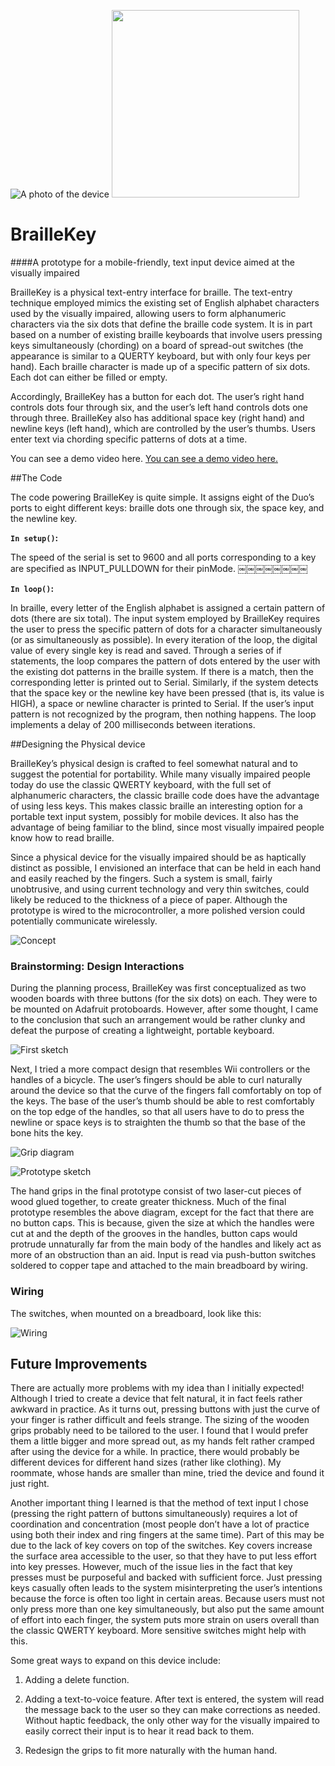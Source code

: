 ![A photo of the device](https://github.com/mimilei/hw2_mimilei_braillekey/img/braillekey.jpg)
<img src="https://github.com/mimilei/hw2_mimilei_braillekey/img/braillekey.jpg" width="300">

# BrailleKey

####A prototype for a mobile-friendly, text input device aimed at the visually impaired

BrailleKey is a physical text-entry interface for braille. The text-entry technique employed mimics the existing set of English alphabet characters used by the visually impaired, allowing users to form alphanumeric characters via the six dots that define the braille code system. It is in part based on a number of existing braille keyboards that involve users pressing keys simultaneously (chording) on a board of spread-out switches (the appearance is similar to a QUERTY keyboard, but with only four keys per hand).
Each braille character is made up of a specific pattern of six dots. Each dot can either be filled or empty.

Accordingly, BrailleKey has a button for each dot. The user’s right hand controls dots four through six, and the user’s left hand controls dots one through three. BrailleKey also has additional space key (right hand) and newline keys (left hand), which are controlled by the user’s thumbs. Users enter text via chording specific patterns of dots at a time.

You can see a demo video here. [You can see a demo video here.](https://youtu.be/lI9pNwTxQsE)

##The Code

The code powering BrailleKey is quite simple. It assigns eight of the Duo’s ports to eight different keys: braille dots one through six, the space key, and the newline key.

**`In setup()`:**

The speed of the serial is set to 9600 and all ports corresponding to a key are specified as INPUT_PULLDOWN for their pinMode.
￼￼￼￼￼￼￼￼

**`In loop()`:**

In braille, every letter of the English alphabet is assigned a certain pattern of dots (there are six total). The input system employed by BrailleKey requires the user to press the specific pattern of dots for a character simultaneously (or as simultaneously as possible). In every iteration of the loop, the digital value of every single key is read and saved. Through a series of if statements, the loop compares the pattern of dots entered by the user with the existing dot patterns in the braille system. If there is a match, then the corresponding letter is printed out to Serial. Similarly, if the system detects that the space key or the newline key have been pressed (that is, its value is HIGH), a space or newline character is printed to Serial. If the user’s input pattern is not recognized by the program, then nothing happens. The loop implements a delay of 200 milliseconds between iterations.

##Designing the Physical device

BrailleKey’s physical design is crafted to feel somewhat natural and to suggest the potential for portability. While many visually impaired people today do use the classic QWERTY keyboard, with the full set of alphanumeric characters, the classic braille code does have the advantage of using less keys. This makes classic braille an interesting option for a portable text input system, possibly for mobile devices. It also has the advantage of being familiar to the blind, since most visually impaired people know how to read braille.

Since a physical device for the visually impaired should be as haptically distinct as possible, I envisioned an interface that can be held in each hand and easily reached by the fingers. Such a system is small, fairly unobtrusive, and using current technology and very thin switches, could likely be reduced to the thickness of a piece of paper. Although the prototype is wired to the microcontroller, a more polished version could potentially communicate wirelessly.

![Concept](https://github.com/mimilei/hw2_mimilei_braillekey/img/concept.jpg "Concept drawing")

### Brainstorming: Design Interactions

During the planning process, BrailleKey was first conceptualized as two wooden boards with three buttons (for the six dots) on each. They were to be mounted on Adafruit protoboards. However, after some thought, I came to the conclusion that such an arrangement would be rather clunky and defeat the purpose of creating a lightweight, portable keyboard.

![First sketch](https://github.com/mimilei/hw2_mimilei_braillekey/img/prelim_sketch.jpg "A preliminary sketch")

Next, I tried a more compact design that resembles Wii controllers or the handles of a bicycle. The user’s fingers should be able to curl naturally around the device so that the curve of the fingers fall comfortably on top of the keys. The base of the user’s thumb should be able to rest comfortably on the top edge of the handles, so that all users have to do to press the newline or space keys is to straighten the thumb so that the base of the bone hits the key.

![Grip diagram](https://github.com/mimilei/hw2_mimilei_braillekey/img/usage.jpg "Grip diagram")

![Prototype sketch](https://github.com/mimilei/hw2_mimilei_braillekey/img/proto_sketch.jpg "Prototype sketch")

The hand grips in the final prototype consist of two laser-cut pieces of wood glued together, to create greater thickness. Much of the final prototype resembles the above diagram, except for the fact that there are no button caps. This is because, given the size at which the handles were cut at and the depth of the grooves in the handles, button caps would protrude unnaturally far from the main body of the handles and likely act as more of an obstruction than an aid. Input is read via push-button switches soldered to copper tape and attached to the main breadboard by wiring.

### Wiring

The switches, when mounted on a breadboard, look like this:

![Wiring](https://github.com/mimilei/hw2_mimilei_braillekey/img/wiring.jpg "Wiring")

## Future Improvements

There are actually more problems with my idea than I initially expected! Although I tried to create a device that felt natural, it in fact feels rather awkward in practice. As it turns out, pressing buttons with just the curve of your finger is rather difficult and feels strange. The sizing of the wooden grips probably need to be tailored to the user. I found that I would prefer them a little bigger and more spread out, as my hands felt rather cramped after using the device for a while. In practice, there would probably be different devices for different hand sizes (rather like clothing). My roommate, whose hands are smaller than mine, tried the device and found it just right.

Another important thing I learned is that the method of text input I chose (pressing the right pattern of buttons simultaneously) requires a lot of coordination and concentration (most people don’t have a lot of practice using both their index and ring fingers at the same time). Part of this may be due to the lack of key covers on top of the switches. Key covers increase the surface area accessible to the user, so that they have to put less effort into key presses. However, much of the issue lies in the fact that key presses must be purposeful and backed with sufficient force. Just pressing keys casually often leads to the system misinterpreting the user’s intentions because the force is often too light in certain areas. Because users must not only press more than one key simultaneously, but also put the same amount of effort into each finger, the system puts more strain on users overall than the classic QWERTY keyboard. More sensitive switches might help with this.

Some great ways to expand on this device include:

1. Adding a delete function.

2. Adding a text-to-voice feature. After text is entered, the system will read the
message back to the user so they can make corrections as needed. Without haptic feedback, the only other way for the visually impaired to easily correct their input is to hear it read back to them.

3. Redesign the grips to fit more naturally with the human hand.
